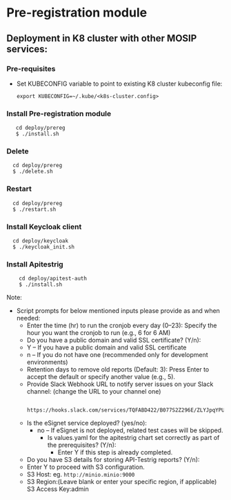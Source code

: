 # Pre-registration module

## Deployment in K8 cluster with other MOSIP services:
### Pre-requisites
* Set KUBECONFIG variable to point to existing K8 cluster kubeconfig file:
    ```
    export KUBECONFIG=~/.kube/<k8s-cluster.config>
    ```
### Install Pre-registration module
 ```
    cd deploy/prereg
    $ ./install.sh
   ```
### Delete
  ```
    cd deploy/prereg
    $ ./delete.sh
   ```
### Restart
  ```
    cd deploy/prereg
    $ ./restart.sh
   ```
### Install Keycloak client
  ```
    cd deploy/keycloak
    $ ./keycloak_init.sh
   ```

### Install Apitestrig
```
    cd deploy/apitest-auth
    $ ./install.sh
```
Note:
* Script prompts for below mentioned inputs please provide as and when needed:
  * Enter the time (hr) to run the cronjob every day (0–23): Specify the hour you want the cronjob to run (e.g., 6 for 6 AM)
  * Do you have a public domain and valid SSL certificate? (Y/n):
  * Y – If you have a public domain and valid SSL certificate
  * n – If you do not have one (recommended only for development environments)
  * Retention days to remove old reports (Default: 3): Press Enter to accept the default or specify another value (e.g., 5).
  * Provide Slack Webhook URL to notify server issues on your Slack channel: (change the URL to your channel one)
     ```
      https://hooks.slack.com/services/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 
       ```
  * Is the eSignet service deployed? (yes/no):
    * no – If eSignet is not deployed, related test cases will be skipped.
      * Is values.yaml for the apitestrig chart set correctly as part of the prerequisites? (Y/n):
        * Enter Y if this step is already completed.
  * Do you have S3 details for storing API-Testrig reports? (Y/n):
  * Enter Y to proceed with S3 configuration.
  * S3 Host: eg. `http://minio.minio:9000`
  * S3 Region:(Leave blank or enter your specific region, if applicable)
    S3 Access Key:admin
